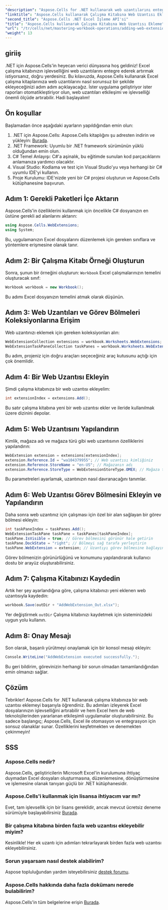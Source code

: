 ```yaml
---
"description": "Aspose.Cells for .NET kullanarak web uzantılarını entegre ederek Excel çalışma kitaplarınızı nasıl geliştirebileceğinizi keşfedin. Bu adım adım eğitim, ön koşulları ve ayrıntılı kod örneklerini kapsar."
"linktitle": "Aspose.Cells kullanarak Çalışma Kitabına Web Uzantısı Ekleme"
"second_title": "Aspose.Cells .NET Excel İşleme API'si"
"title": "Aspose.Cells kullanarak Çalışma Kitabına Web Uzantısı Ekleme"
"url": "/tr/cells/net/mastering-workbook-operations/adding-web-extension/"
"weight": 13
---
```


## giriiş

.NET için Aspose.Cells'in heyecan verici dünyasına hoş geldiniz! Excel çalışma kitabınızın işlevselliğini web uzantılarını entegre ederek artırmak istiyorsanız, doğru yerdesiniz. Bu kılavuzda, Aspose.Cells kullanarak Excel çalışma kitaplarınıza web uzantılarını nasıl sorunsuz bir şekilde ekleyeceğinizi adım adım açıklayacağız. İster uygulama geliştiriyor ister raporları otomatikleştiriyor olun, web uzantıları etkileşimi ve işlevselliği önemli ölçüde artırabilir. Hadi başlayalım!

## Ön koşullar

Başlamadan önce aşağıdaki ayarların yapıldığından emin olun:

1. .NET için Aspose.Cells: Aspose.Cells kitaplığını şu adresten indirin ve yükleyin: [Burada](https://releases.aspose.com/cells/net/).
2. .NET Framework: Uyumlu bir .NET framework sürümünün yüklü olduğundan emin olun.
3. C# Temel Anlayışı: C#'a aşinalık, bu eğitimde sunulan kod parçacıklarını anlamanıza yardımcı olacaktır.
4. Visual Studio: Kodlama ve test için Visual Studio'yu veya herhangi bir C# uyumlu IDE'yi kullanın.
5. Proje Kurulumu: IDE'nizde yeni bir C# projesi oluşturun ve Aspose.Cells kütüphanesine başvurun.

## Adım 1: Gerekli Paketleri İçe Aktarın

Aspose.Cells'in özelliklerini kullanmak için öncelikle C# dosyanızın en üstüne gerekli ad alanlarını aktarın:

```csharp
using Aspose.Cells.WebExtensions;
using System;
```

Bu, uygulamanızın Excel dosyalarını düzenlemek için gereken sınıflara ve yöntemlere erişmesine olanak tanır.

## Adım 2: Bir Çalışma Kitabı Örneği Oluşturun

Sonra, şunun bir örneğini oluşturun: `Workbook` Excel çalışmalarınızın temelini oluşturacak sınıf:

```csharp
Workbook workbook = new Workbook();
```

Bu adımı Excel dosyanızın temelini atmak olarak düşünün.

## Adım 3: Web Uzantıları ve Görev Bölmeleri Koleksiyonlarına Erişim

Web uzantınızı eklemek için gereken koleksiyonları alın:

```csharp
WebExtensionCollection extensions = workbook.Worksheets.WebExtensions;
WebExtensionTaskPaneCollection taskPanes = workbook.Worksheets.WebExtensionTaskPanes;
```

Bu adım, projeniz için doğru araçları seçeceğiniz araç kutusunu açtığı için çok önemlidir.

## Adım 4: Bir Web Uzantısı Ekleyin

Şimdi çalışma kitabınıza bir web uzantısı ekleyelim:

```csharp
int extensionIndex = extensions.Add();
```

Bu satır çalışma kitabına yeni bir web uzantısı ekler ve ileride kullanılmak üzere dizinini depolar.

## Adım 5: Web Uzantısını Yapılandırın

Kimlik, mağaza adı ve mağaza türü gibi web uzantısının özelliklerini yapılandırın:

```csharp
WebExtension extension = extensions[extensionIndex];
extension.Reference.Id = "wa104379955"; // Web uzantısı kimliğiniz
extension.Reference.StoreName = "en-US"; // Mağazanın adı
extension.Reference.StoreType = WebExtensionStoreType.OMEX; // Mağaza türü
```

Bu parametreleri ayarlamak, uzantınızın nasıl davranacağını tanımlar.

## Adım 6: Web Uzantısı Görev Bölmesini Ekleyin ve Yapılandırın

Daha sonra web uzantınız için çalışması için özel bir alan sağlayan bir görev bölmesi ekleyin:

```csharp
int taskPaneIndex = taskPanes.Add();
WebExtensionTaskPane taskPane = taskPanes[taskPaneIndex];
taskPane.IsVisible = true; // Görev bölmesini görünür hale getirin
taskPane.DockState = "right"; // Bölmeyi sağ tarafa yerleştirin
taskPane.WebExtension = extension; // Uzantıyı görev bölmesine bağlayın
```

Görev bölmenizin görünürlüğünü ve konumunu yapılandırarak kullanıcı dostu bir arayüz oluşturabilirsiniz.

## Adım 7: Çalışma Kitabınızı Kaydedin

Artık her şey ayarlandığına göre, çalışma kitabınızı yeni eklenen web uzantısıyla kaydedin:

```csharp
workbook.Save(outDir + "AddWebExtension_Out.xlsx");
```

Yer değiştirmek `outDir` Çalışma kitabınızı kaydetmek için sisteminizdeki uygun yolu kullanın.

## Adım 8: Onay Mesajı

Son olarak, başarılı yürütmeyi onaylamak için bir konsol mesajı ekleyin:

```csharp
Console.WriteLine("AddWebExtension executed successfully.");
```

Bu geri bildirim, görevinizin herhangi bir sorun olmadan tamamlandığından emin olmanızı sağlar.

## Çözüm

Tebrikler! Aspose.Cells for .NET kullanarak çalışma kitabınıza bir web uzantısı eklemeyi başarıyla öğrendiniz. Bu adımları izleyerek Excel dosyalarınızın işlevselliğini artırabilir ve hem Excel hem de web teknolojilerinden yararlanan etkileşimli uygulamalar oluşturabilirsiniz. Bu sadece başlangıç; Aspose.Cells, Excel ile otomasyon ve entegrasyon için sonsuz olanaklar sunar. Özelliklerini keşfetmekten ve denemekten çekinmeyin!

## SSS

### Aspose.Cells nedir?
Aspose.Cells, geliştiricilerin Microsoft Excel'in kurulumuna ihtiyaç duymadan Excel dosyaları oluşturmasına, düzenlemesine, dönüştürmesine ve işlemesine olanak tanıyan güçlü bir .NET kütüphanesidir.

### Aspose.Cells'i kullanmak için lisansa ihtiyacım var mı?
Evet, tam işlevsellik için bir lisans gereklidir, ancak mevcut ücretsiz deneme sürümüyle başlayabilirsiniz [Burada](https://releases.aspose.com/).

### Bir çalışma kitabına birden fazla web uzantısı ekleyebilir miyim?
Kesinlikle! Her ek uzantı için adımları tekrarlayarak birden fazla web uzantısı ekleyebilirsiniz.

### Sorun yaşarsam nasıl destek alabilirim?
Aspose topluluğundan yardım isteyebilirsiniz [destek forumu](https://forum.aspose.com/c/cells/9).

### Aspose.Cells hakkında daha fazla dokümanı nerede bulabilirim?
Aspose.Cells'in tüm belgelerine erişin [Burada](https://reference.aspose.com/cells/net/).